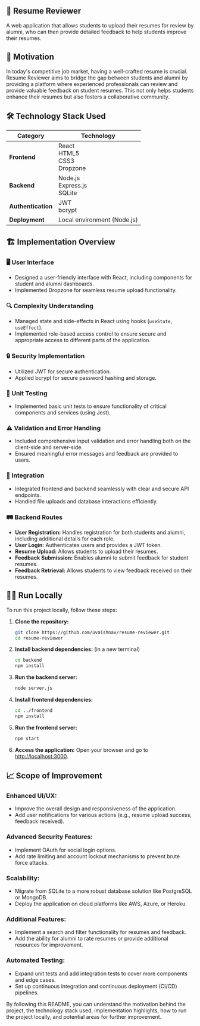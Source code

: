 ## 📄 Resume Reviewer

A web application that allows students to upload their resumes for review by alumni, who can then provide detailed feedback to help students improve their resumes.

## 🚀 Motivation

In today's competitive job market, having a well-crafted resume is crucial. Resume Reviewer aims to bridge the gap between students and alumni by providing a platform where experienced professionals can review and provide valuable feedback on student resumes. This not only helps students enhance their resumes but also fosters a collaborative community.




## 🛠️ Technology Stack Used

| Category            | Technology       |
|---------------------|------------------|
| **Frontend**        | React <br> HTML5 <br> CSS3 <br> Dropzone |
| **Backend**         | Node.js <br> Express.js <br> SQLite |
| **Authentication**  | JWT <br> bcrypt |
| **Deployment**      | Local environment (Node.js) |


## 🏗️ Implementation Overview

### 🖥️ User Interface
- Designed a user-friendly interface with React, including components for student and alumni dashboards.
- Implemented Dropzone for seamless resume upload functionality.

### 🔍 Complexity Understanding
- Managed state and side-effects in React using hooks (`useState`, `useEffect`).
- Implemented role-based access control to ensure secure and appropriate access to different parts of the application.

### 🔒 Security Implementation
- Utilized JWT for secure authentication.
- Applied bcrypt for secure password hashing and storage.

### 🧪 Unit Testing 
- Implemented basic unit tests to ensure functionality of critical components and services (using Jest).

### ⚠️ Validation and Error Handling
- Included comprehensive input validation and error handling both on the client-side and server-side.
- Ensured meaningful error messages and feedback are provided to users.

### 🔗 Integration 
- Integrated frontend and backend seamlessly with clear and secure API endpoints.
- Handled file uploads and database interactions efficiently.

### 🛤️ Backend Routes
- **User Registration:** Handles registration for both students and alumni, including additional details for each role.
- **User Login:** Authenticates users and provides a JWT token.
- **Resume Upload:** Allows students to upload their resumes.
- **Feedback Submission:** Enables alumni to submit feedback for student resumes.
- **Feedback Retrieval:** Allows students to view feedback received on their resumes.


## 🏃‍♂️ Run Locally

To run this project locally, follow these steps:

1. **Clone the repository:**
    ```bash
    git clone https://github.com/uvaishnav/resume-reviewer.git
    cd resume-reviewer
    ```

2. **Install backend dependencies:** (in a new terminal)
    ```bash
    cd backend
    npm install
    ```

3. **Run the backend server:**
    ```bash
    node server.js
    ```

4. **Install frontend dependencies:**
    ```bash
    cd ../frontend
    npm install
    ```

5. **Run the frontend server:**
    ```bash
    npm start
    ```

6. **Access the application:**
    Open your browser and go to [http://localhost:3000](http://localhost:3000).


## 📈 Scope of Improvement

### Enhanced UI/UX:
- Improve the overall design and responsiveness of the application.
- Add user notifications for various actions (e.g., resume upload success, feedback received).

### Advanced Security Features:
- Implement OAuth for social login options.
- Add rate limiting and account lockout mechanisms to prevent brute force attacks.

### Scalability:
- Migrate from SQLite to a more robust database solution like PostgreSQL or MongoDB.
- Deploy the application on cloud platforms like AWS, Azure, or Heroku.

### Additional Features:
- Implement a search and filter functionality for resumes and feedback.
- Add the ability for alumni to rate resumes or provide additional resources for improvement.

### Automated Testing:
- Expand unit tests and add integration tests to cover more components and edge cases.
- Set up continuous integration and continuous deployment (CI/CD) pipelines.

By following this README, you can understand the motivation behind the project, the technology stack used, implementation highlights, how to run the project locally, and potential areas for further improvement.
